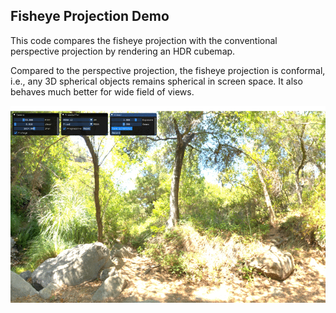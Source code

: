 ## Fisheye Projection Demo

This code compares the fisheye projection with the conventional perspective projection
by rendering an HDR cubemap.

Compared to the perspective projection, the fisheye projection is conformal, i.e., 
any 3D spherical objects remains spherical in screen space. It also behaves much 
better for wide field of views.


![alt text](fisheye-preview.gif "Preview")
